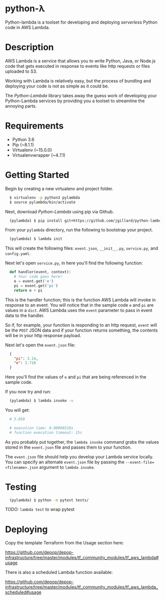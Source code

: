 python-λ
========

Python-lambda is a toolset for developing and deploying *serverless* Python code in AWS Lambda.

Description
===========

AWS Lambda is a service that allows you to write Python, Java, or Node.js code that gets executed in response to events like http requests or files uploaded to S3.

Working with Lambda is relatively easy, but the process of bundling and deploying your code is not as simple as it could be.

The *Python-Lambda* library takes away the guess work of developing your Python-Lambda services by providing you a toolset to streamline the annoying parts.

Requirements
============

* Python 3.6
* Pip (~8.1.1)
* Virtualenv (~15.0.0)
* Virtualenvwrapper (~4.7.1)

Getting Started
===============

Begin by creating a new virtualenv and project folder.

```bash
  $ virtualenv -p python3 pylambda
  $ source pylambda/bin/activate
```

Next, download *Python-Lambda* using pip via Github.

```bash
  (pylambda) $ pip install git+https://github.com/jgillard/python-lambda
```
From your ``pylambda`` directory, run the following to bootstrap your project.

```bash
  (pylambda) $ lambda init
```

This will create the following files: ``event.json``, ``__init__.py``, ``service.py``, and ``config.yaml``.

Next let's open ``service.py``, in here you'll find the following function:

```python
  def handler(event, context):
    # Your code goes here!
    e = event.get('e')
    pi = event.get('pi')
    return e + pi
```

This is the handler function; this is the function AWS Lambda will invoke in response to an event. You will notice that in the sample code ``e`` and ``pi`` are values in a ``dict``. AWS Lambda uses the ``event`` parameter to pass in event data to the handler.

So if, for example, your function is responding to an http request, ``event`` will be the ``POST`` JSON data and if your function returns something, the contents will be in your http response payload.

Next let's open the ``event.json`` file:

```json
  {
    "pi": 3.14,
    "e": 2.718
  }
```

Here you'll find the values of ``e`` and ``pi`` that are being referenced in the sample code.

If you now try and run:

```bash
  (pylambda) $ lambda invoke -v
```

You will get:

```bash
  # 5.858

  # execution time: 0.00000310s
  # function execution timeout: 15s
```

As you probably put together, the ``lambda invoke`` command grabs the values stored in the ``event.json`` file and passes them to your function.

The ``event.json`` file should help you develop your Lambda service locally. You can specify an alternate ``event.json`` file by passing the ``--event-file=<filename>.json`` argument to ``lambda invoke``.

Testing
===============

```bash
  (pylambda) $ python -m pytest tests/
```

TODO: `lambda test` to wrap pytest

Deploying
===============

Copy the template Terraform from the Usage section here:

https://github.com/depop/depop-infrastructure/tree/master/modules/tf_community_modules/tf_aws_lambda#usage

There is also a scheduled Lambda function available:

https://github.com/depop/depop-infrastructure/tree/master/modules/tf_community_modules/tf_aws_lambda_scheduled#usage
